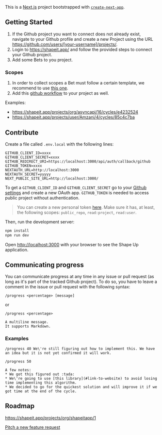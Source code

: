 This is a [Next.js](https://nextjs.org/) project bootstrapped with [`create-next-app`](https://github.com/vercel/next.js/tree/canary/packages/create-next-app).

## Getting Started


1. If the Github project you want to connect does not already exist, navigate to your Github profile and create a new Project using the URL https://github.com/users/[your-username]/projects/.
2. Login to https://shapeit.app/ and follow the provided steps to connect your Github project.
3. Add some Bets to you project.

### Scopes

1. In order to collect scopes a Bet must follow a certain template, we recommend to use [this one](./github/ISSUE_TEMPLATE/pitch.yml).
2. Add this [github workflow](./github/workflows/add-scope-to-bet.yml) to your project as well.

Examples:

- https://shapeit.app/projects/org/asyncapi/16/cycles/e4232524
- https://shapeit.app/projects/user/Amzani/4/cycles/85c4c7ba


## Contribute

Create a file called `.env.local` with the following lines:

```
GITHUB_CLIENT_ID=xxxx
GITHUB_CLIENT_SECRET=xxxx
GITHUB_REDIRECT_URI=https://localhost:3000/api/auth/callback/github
GITHUB_TOKEN=xxxx
NEXTAUTH_URL=http://localhost:3000
NEXTAUTH_SECRET=yyyyy
NEXT_PUBLIC_SITE_URL=http://localhost:3000/
```

To get a `GITHUB_CLIENT_ID` and `GITHUB_CLIENT_SECRET` go to your [Github settings](https://github.com/settings/developers) and create a new OAuth app.
`GITHUB_TOKEN` is needed to access public project without authentication.

> You can create a new personal token [here](https://github.com/settings/tokens). Make sure it has, at least, the following scopes: `public_repo`, `read:project`, `read:user`.

Then, run the development server:

```bash
npm install
npm run dev
```

Open [http://localhost:3000](http://localhost:3000) with your browser to see the Shape Up application.

## Communicating progress

You can communicate progress at any time in any issue or pull request (as long as it's part of the tracked Github project). To do so, you have to leave a comment in the issue or pull request with the following syntax:

```
/progress <percentage> [message]
```
or

```
/progress <percentage>

A multiline message.
It supports Markdown.
```

### Examples

```
/progress 40 We\'re still figuring out how to implement this. We have an idea but it is not yet confirmed it will work.
```

```
/progress 50

A few notes:
* We got this figured out :tada:
* We\'re going to use [this library](#link-to-website) to avoid losing time implementing this algorithm.
* We decided to go for the quickest solution and will improve it if we got time at the end of the cycle.
```


## Roadmap

https://shapeit.app/projects/org/shapeitapp/1

[Pitch a new feature request](https://github.com/shapeitapp/shapeitapp/issues/new?assignees=&labels=Pitch&projects=&template=pitch.yaml&title=%5BPITCH%5D%3A)